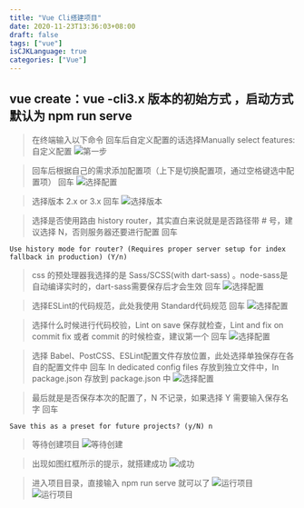 ```yaml
---
title: "Vue Cli搭建项目"
date: 2020-11-23T13:36:03+08:00
draft: false
tags: ["vue"]
isCJKLanguage: true
categories: ["Vue"]
---
```

## vue create：vue -cli3.x 版本的初始方式 ，启动方式默认为 npm run serve

>在终端输入以下命令 回车后自定义配置的话选择Manually select features: 自定义配置
![第一步](/images/vue/1.jpg)

>回车后根据自己的需求添加配置项（上下是切换配置项，通过空格键选中配置项） 回车
![选择配置](/images/vue/2.jpg)

>选择版本 2.x or 3.x 回车
![选择版本](/images/vue/3.jpg)

>选择是否使用路由 history router，其实直白来说就是是否路径带 # 号，建议选择 N，否则服务器还要进行配置 回车
```shell script
Use history mode for router? (Requires proper server setup for index fallback in production) (Y/n)
```

>css 的预处理器我选择的是 Sass/SCSS(with dart-sass) 。node-sass是自动编译实时的，dart-sass需要保存后才会生效 回车
![选择配置](/images/vue/4.jpg)

>选择ESLint的代码规范，此处我使用 Standard代码规范 回车
![选择配置](/images/vue/5.jpg)

>选择什么时候进行代码校验，Lint on save 保存就检查，Lint and fix on commit   fix 或者 commit 的时候检查，建议第一个 回车
![选择配置](/images/vue/6.jpg)

>选择 Babel、PostCSS、ESLint配置文件存放位置，此处选择单独保存在各自的配置文件中 回车
>In dedicated config files 存放到独立文件中，In package.json 存放到 package.json 中
![选择配置](/images/vue/7.jpg)

>最后就是是否保存本次的配置了，N 不记录，如果选择 Y 需要输入保存名字 回车
```shell script
Save this as a preset for future projects? (y/N) n
```

>等待创建项目
![等待创建](/images/vue/8.jpg)

>出现如图红框所示的提示，就搭建成功
![成功](/images/vue/9.jpg)

>进入项目目录，直接输入 npm run serve 就可以了
![运行项目](/images/vue/10.jpg)
![运行项目](/images/vue/11.jpg)
